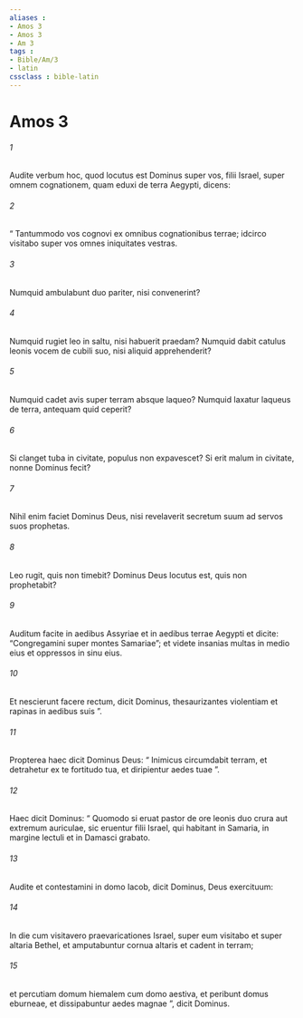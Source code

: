 ```yaml
---
aliases : 
- Amos 3
- Amos 3
- Am 3
tags : 
- Bible/Am/3
- latin
cssclass : bible-latin
---
```


# Amos 3

###### 1
Audite verbum hoc, quod locutus est Dominus super vos, filii Israel, super omnem cognationem, quam eduxi de terra Aegypti, dicens: 
###### 2
“ Tantummodo vos cognovi ex omnibus cognationibus terrae; idcirco visitabo super vos omnes iniquitates vestras.
###### 3
Numquid ambulabunt duo pariter, nisi convenerint?
###### 4
Numquid rugiet leo in saltu, nisi habuerit praedam? Numquid dabit catulus leonis vocem de cubili suo, nisi aliquid apprehenderit?
###### 5
Numquid cadet avis super terram absque laqueo? Numquid laxatur laqueus de terra, antequam quid ceperit?
###### 6
Si clanget tuba in civitate, populus non expavescet? Si erit malum in civitate, nonne Dominus fecit?
###### 7
Nihil enim faciet Dominus Deus, nisi revelaverit secretum suum ad servos suos prophetas.
###### 8
Leo rugit, quis non timebit? Dominus Deus locutus est, quis non prophetabit?
###### 9
Auditum facite in aedibus Assyriae et in aedibus terrae Aegypti et dicite: “Congregamini super montes Samariae”; et videte insanias multas in medio eius et oppressos in sinu eius.
###### 10
Et nescierunt facere rectum, dicit Dominus, thesaurizantes violentiam et rapinas in aedibus suis ”.
###### 11
Propterea haec dicit Dominus Deus: “ Inimicus circumdabit terram, et detrahetur ex te fortitudo tua, et diripientur aedes tuae ”.
###### 12
Haec dicit Dominus: “ Quomodo si eruat pastor de ore leonis duo crura aut extremum auriculae, sic eruentur filii Israel, qui habitant in Samaria, in margine lectuli et in Damasci grabato.
###### 13
Audite et contestamini in domo Iacob, dicit Dominus, Deus exercituum:
###### 14
In die cum visitavero praevaricationes Israel, super eum visitabo et super altaria Bethel, et amputabuntur cornua altaris et cadent in terram;
###### 15
et percutiam domum hiemalem cum domo aestiva, et peribunt domus eburneae, et dissipabuntur aedes magnae ”, dicit Dominus.
